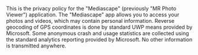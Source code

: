This is the privacy policy for the "Mediascape" (previously "MR Photo Viewer") application. 
The "Mediascape" app allows you to access your photos and videos, which may contain personal information. 
Reverse geocoding of GPS coordinates is done by standard UWP means provided by Microsoft. 
Some anonymous crash and usage statistics are collected using the standard analytics reporting provided by Microsoft. 
No other information is transmitted anywhere.
